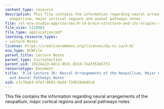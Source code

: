 ```yaml
---
content_type: resource
description: This file contains the information regarding neural arrangements of the
  neopallium, major cortical regions and axonal pathways notes
file: /ol-ocw-studio-app/courses/9-14-brain-structure-and-its-origins-spring-2014/c1c78ab34fef0b939a2472db10e6d5c8_MIT9_14S14_Lecture36.pdf
file_size: 1214683
file_type: application/pdf
learning_resource_types:
- Lecture Notes
license: https://creativecommons.org/licenses/by-nc-sa/4.0/
ocw_type: OCWFile
parent_title: Lecture Notes
parent_type: CourseSection
parent_uid: 19224a13-4dc2-853c-831d-7eaf353e57f2
resourcetype: Document
title: '9.14 Lecture 36: Neural Arrangements of the Neopallium, Major Cortical Regions
  and Axonal Pathways Notes'
uid: c1c78ab3-4fef-0b93-9a24-72db10e6d5c8
---
```

This file contains the information regarding neural arrangements of the neopallium, major cortical regions and axonal pathways notes